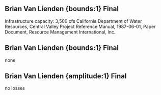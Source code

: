 ## Brian Van Lienden {bounds:1} Final
Infrastructure capacity: 3,500 cfs
California Department of Water Resources, Central Valley Project Reference Manual, 1987-06-01, Paper Document, Resource Management International, Inc.

## Brian Van Lienden {bounds:1} Final
none

## Brian Van Lienden {amplitude:1} Final
no losses
